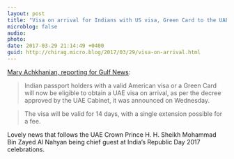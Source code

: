 ```yaml
---
layout: post
title: "Visa on arrival for Indians with US visa, Green Card to the UAE"
microblog: false
audio: 
photo: 
date: 2017-03-29 21:14:49 +0400
guid: http://chirag.micro.blog/2017/03/29/visa-on-arrival.html
---
```

<p><a href="http://gulfnews.com/news/uae/tourism/uae-visa-on-arrival-for-indians-with-us-visa-green-card-1.2002287" target="_blank">Mary Achkhanian, reporting for Gulf News</a>:</p>
<blockquote>Indian passport holders with a valid American visa or a Green Card will now be eligible to obtain a UAE visa on arrival, as per the decree approved by the UAE Cabinet, it was announced on Wednesday.</blockquote>
<blockquote>The visa will be valid for 14 days, with a single extension possible for a fee.</blockquote>
<p>Lovely news that follows the UAE Crown Prince H. H. Sheikh Mohammad Bin Zayed Al Nahyan being chief guest at India’s Republic Day 2017 celebrations.</p>
